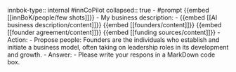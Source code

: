 innbok-type:: internal
#innCoPilot
collapsed:: true
	- #prompt {{embed [[innBoK/people/few shots]]}}
		- My business description:
		- {{embed [[AI business description/content]]}} {{embed [[founders/content]]}} {{embed [[founder agreement/content]]}} {{embed [[funding sources/content]]}}
		- Action:
		- Propose people: Founders are the individuals who establish and initiate a business model, often taking on leadership roles in its development and growth.
		- Answer:
		- Please write your respons in a MarkDown code box.




